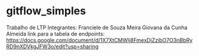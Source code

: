 # gitflow_simples
Trabalho de LTP
Integrantes:
Franciele de Souza Meira
Giovana da Cunha Almeida
link para a tabela de endpoints:  https://docs.google.com/document/d/1X7XtCMWlj8FmexDjZzibO7O3nBbRyRD9nXDVkgJFW3o/edit?usp=sharing